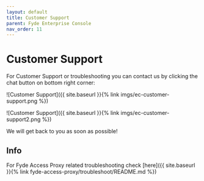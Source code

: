 ```yaml
---
layout: default
title: Customer Support
parent: Fyde Enterprise Console
nav_order: 11
---
```

# Customer Support

For Customer Support or troubleshooting you can contact us by clicking the chat button on bottom right corner:

![Customer Support]({{ site.baseurl }}{% link imgs/ec-customer-support.png %})

![Customer Support]({{ site.baseurl }}{% link imgs/ec-customer-support2.png %})

We will get back to you as soon as possible!

## Info

For Fyde Access Proxy related troubleshooting check [here]({{ site.baseurl }}{% link fyde-access-proxy/troubleshoot/README.md %})
